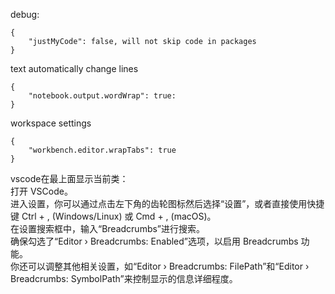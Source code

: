 debug: 
```
{
    "justMyCode": false, will not skip code in packages
}
```

text automatically change lines
```
{
    "notebook.output.wordWrap": true:
}
```
workspace settings

```
{
    "workbench.editor.wrapTabs": true
}
```

vscode在最上面显示当前类：  
打开 VSCode。  
进入设置，你可以通过点击左下角的齿轮图标然后选择“设置”，或者直接使用快捷键 Ctrl + , (Windows/Linux) 或 Cmd + , (macOS)。  
在设置搜索框中，输入“Breadcrumbs”进行搜索。  
确保勾选了“Editor › Breadcrumbs: Enabled”选项，以启用 Breadcrumbs 功能。  
你还可以调整其他相关设置，如“Editor › Breadcrumbs: FilePath”和“Editor › Breadcrumbs: SymbolPath”来控制显示的信息详细程度。  
